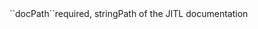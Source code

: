 <tr><td>``docPath``</td><td>required, string</td><td>Path of the JITL documentation</td><td></td><td></td></tr>
